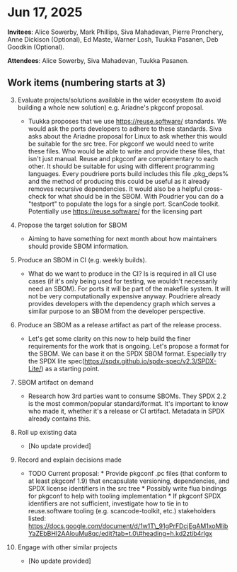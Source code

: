 # Jun 17, 2025

**Invitees**:  Alice Sowerby, Mark Phillips, Siva Mahadevan, Pierre Pronchery, Anne Dickison (Optional), Ed Maste, Warner Losh, Tuukka Pasanen, Deb Goodkin (Optional).

**Attendees**: Alice Sowerby, Siva Mahadevan, Tuukka Pasanen. 

## Work items (numbering starts at 3\)

3. Evaluate projects/solutions available in the wider ecosystem (to avoid building a whole new solution) e.g. Ariadne's pkgconf proposal.

   * Tuukka proposes that we use https://reuse.software/ standards. We would ask the ports developers to adhere to these standards. Siva asks about the Ariadne proposal for Linux to ask whether this would be suitable for the src tree. For pkgconf we would need to write these files. Who would be able to write and provide these files, that isn't just manual. Reuse and pkgconf are complementary to each other. It should be suitable for using with different programming languages. Every poudriere ports build includes this file .pkg\_deps% and the method of producing this could be useful as it already removes recursive dependencies. It would also be a helpful cross-check for what should be in the SBOM. With Poudrier you can do a "testport" to populate the logs for a single port. ScanCode toolkit. Potentially use https://reuse.software/ for the licensing part  
4. Propose the target solution for SBOM

   * Aiming to have something for next month about how maintainers should provide SBOM information.  
5. Produce an SBOM in CI (e.g. weekly builds).

   * What do we want to produce in the CI? Is is required in all CI use cases (if it's only being used for testing, we wouldn't necessarily need an SBOM). For ports it will be part of the makefile system. It will not be very computationally expensive anyway. Poudriere already provides developers with the dependency graph which serves a similar purpose to an SBOM from the developer perspective.  
6. Produce an SBOM as a release artifact as part of the release process.

   * Let's get some clarity on this now to help build the finer requirements for the work that is ongoing. Let's propose a format for the SBOM. We can base it on the SPDX SBOM format. Especially try the SPDX lite spec(https://spdx.github.io/spdx-spec/v2.3/SPDX-Lite/) as a starting point.  
7. SBOM artifact on demand

   * Research how 3rd parties want to consume SBOMs. They SPDX 2.2 is the most common/popular standard/format. It's important to know who made it, whether it's a release or CI artifact. Metadata in SPDX already contains this.  
8. Roll up existing data

   * \[No update provided\]  
9. Record and explain decisions made

   * TODO Current proposal: \* Provide pkgconf .pc files (that conform to at least pkgconf 1.9) that encapsulate versioning, dependencies, and SPDX license identifiers in the src tree \* Possibly write flua bindings for pkgconf to help with tooling implementation \* If pkgconf SPDX identifiers are not sufficient, investigate how to tie in to reuse.software tooling (e.g. scancode-toolkit, etc.) stakeholders listed: https://docs.google.com/document/d/1w1T\_91gPrFDcjEgAM1xoMIibYaZEbBHI2AAlouMu8qc/edit?tab=t.0\#heading=h.kd2ztib4rlgx  
10. Engage with other similar projects

    * \[No update provided\]